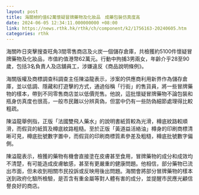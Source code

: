 ```yaml
---
layout: post
title: 海關檢約值62萬懷疑冒牌藥物及化妝品　成藥包裝仿真度高
date: 2024-06-05 12:34:11.000000000 +08:00
link: https://news.rthk.hk/rthk/ch/component/k2/1756163-20240605.htm
categories: rthk
---
```


海關昨日突擊搜查旺角3間零售商店及火炭一個儲存倉庫，共檢獲約5100件懷疑冒牌藥物及化妝品，市值約值港幣62萬元。行動中拘捕3男兩女，年齡介乎28至90歲，包括3名負責人及店舖員工，涉嫌違反《商品說明條例》。

海關版權及商標調查科調查主任陳溢龍表示，涉案的供應商利用新界作為儲存倉庫，並以低調、隱藏和打遊擊的方式，通過俗稱「行街」的售貨員，將一些冒牌藥物的樣本，帶到不同零售商店並以低價兜售。他說，這批懷疑冒牌藥物不論包裝和瓶身仿真度也很高，一般市民難以分辨真偽，但當中仍有一些防偽細節處理得比較粗疏。

陳溢龍舉例指，正版「法國雙飛人藥水」的說明書紙質較為光滑，樽底紋路較順滑，而假貨的紙質及樽底紋路粗糙。至於正版「黃道益活絡油」樽身的印刷商標清晰可見，樽底批號數字置中，而假貨的印刷商標質素參差及粗糙，樽底批號數字偏側。

陳溢龍表示，檢獲的藥物有機會直接塗在皮膚甚至食用，冒牌藥物的成分和成效均不清楚，有可能造成皮膚敏感，甚至有更嚴重的健康問題。他相信，部分藥物已流出市面，但未收到相關市民投訴或反映用後出問題。海關會將部分冒牌藥物的樣本送到政府化驗所檢驗，是否含有重金屬等對人體有害的成分，並提醒市民應光顧信譽良好的商店。
